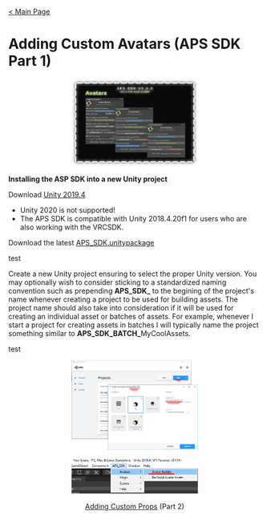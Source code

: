 [< Main Page](index.md)

# Adding Custom Avatars (APS SDK Part 1)

<p align="center">
  <a href="img/aps sdk avatar builder main.png">
     <img width="50%"  src="img/aps sdk avatar builder main.png">
  </a>
</p>

**Installing the ASP SDK into a new Unity project**



Download [Unity 2019.4](https://unity3d.com/unity/whats-new/2019.4.16)
 - Unity 2020 is not supported!
 - The APS SDK is compatible with Unity 2018.4.20f1 for users who are also working with the VRCSDK.


Download the latest [APS_SDK.unitypackage](https://github.com/guiglass/LUXOR/blob/gh-pages/APS_SDK.unitypackage?raw=true)

test

Create a new Unity project ensuring to select the proper Unity version. You may optionally wish to consider sticking to a standardized naming convention such as prepending <b>APS_SDK_</b> to the begining of the project's name whenever creating a project to be used for building assets. The project name should also take into consideration if it will be used for creating an individual asset or batches of assets. For example, whenever I start a project for creating assets in batches I will typically name the project something similar to <b>APS_SDK_BATCH_</b>MyCoolAssets.

test

<p align="center">
  <a href="https://raw.githubusercontent.com/guiglass/LUXOR/gh-pages/img/new%20project.png">
     <img width="50%" src="https://raw.githubusercontent.com/guiglass/LUXOR/gh-pages/img/new%20project.png">
  </a>
</p>


<p align="center">
  <a href="img/avatar menu.png">
     <img width="50%" src="img/avatar menu.png">
  </a>
</p>




<p align="center">
  <a href="apssdk_part2.md">Adding Custom Props</a> (Part 2)
</p>
